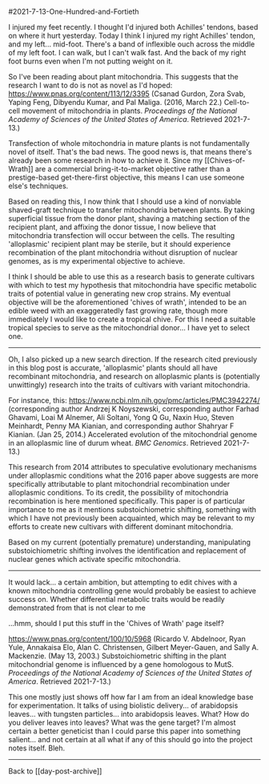 #2021-7-13-One-Hundred-and-Fortieth

I injured my feet recently.  I thought I'd injured both Achilles' tendons, based on where it hurt yesterday.  Today I think I injured my right Achilles' tendon, and my left... mid-foot.  There's a band of inflexible ouch across the middle of my left foot.  I can walk, but I can't walk fast.  And the back of my right foot burns even when I'm not putting weight on it.

So I've been reading about plant mitochondria.  This suggests that the research I want to do is not as novel as I'd hoped:
https://www.pnas.org/content/113/12/3395 (Csanad Gurdon, Zora Svab, Yaping Feng, Dibyendu Kumar, and Pal Maliga.  (2016, March 22.)  Cell-to-cell movement of mitochondria in plants.  *Proceedings of the National Academy of Sciences of the United States of America*.  Retrieved 2021-7-13.)

Transfection of whole mitochondria in mature plants is not fundamentally novel of itself.  That's the bad news.  The good news is, that means there's already been some research in how to achieve it.  Since my [[Chives-of-Wrath]] are a commercial bring-it-to-market objective rather than a prestige-based get-there-first objective, this means I can use someone else's techniques.

Based on reading this, I now think that I should use a kind of nonviable shaved-graft technique to transfer mitochondria between plants.  By taking superficial tissue from the donor plant, shaving a matching section of the recipient plant, and affixing the donor tissue, I now believe that mitochondria transfection will occur between the cells.  The resulting 'alloplasmic' recipient plant may be sterile, but it should experience recombination of the plant mitochondria without disruption of nuclear genomes, as is my experimental objective to achieve.

I think I should be able to use this as a research basis to generate cultivars with which to test my hypothesis that mitochondria have specific metabolic traits of potential value in generating new crop strains.  My eventual objective will be the aforementioned 'chives of wrath', intended to be an edible weed with an exaggeratedly fast growing rate, though more immediately I would like to create a tropical chive.  For this I need a suitable tropical species to serve as the mitochondrial donor...  I have yet to select one.

---
Oh, I also picked up a new search direction.  If the research cited previously in this blog post is accurate, 'alloplasmic' plants should all have recombinant mitochondria, and research on alloplasmic plants is (potentially unwittingly) research into the traits of cultivars with variant mitochondria.

For instance, this:
https://www.ncbi.nlm.nih.gov/pmc/articles/PMC3942274/ (corresponding author Andrzej K Noyszewski, corresponding author Farhad Ghavami, Loai M Alnemer, Ali Soltani, Yong Q Gu, Naxin Huo, Steven Meinhardt, Penny MA Kianian, and corresponding author Shahryar F Kianian.  (Jan 25, 2014.)  Accelerated evolution of the mitochondrial genome in an alloplasmic line of durum wheat.  *BMC Genomics*.  Retrieved 2021-7-13.)

This research from 2014 attributes to speculative evolutionary mechanisms under alloplasmic conditions what the 2016 paper above suggests are more specifically attributable to plant mitochondrial recombination under alloplasmic conditions.  To its credit, the possibility of mitochondria recombination is here mentioned specifically.  This paper is of particular importance to me as it mentions substoichiometric shifting, something with which I have not previously been acquainted, which may be relevant to my efforts to create new cultivars with different dominant mitochondria.

Based on my current (potentially premature) understanding, manipulating substoichiometric shifting involves the identification and replacement of nuclear genes which activate specific mitochondria.

---
It would lack... a certain ambition, but attempting to edit chives with a known mitochondria controlling gene would probably be easiest to achieve success on.  Whether differential metabolic traits would be readily demonstrated from that is not clear to me

...hmm, should I put this stuff in the 'Chives of Wrath' page itself?

https://www.pnas.org/content/100/10/5968 (Ricardo V. Abdelnoor, Ryan Yule, Annakaisa Elo, Alan C. Christensen, Gilbert Meyer-Gauen, and Sally A. Mackenzie.  (May 13, 2003.) Substoichiometric shifting in the plant mitochondrial genome is influenced by a gene homologous to MutS. *Proceedings of the National Academy of Sciences of the United States of America*.  Retrieved 2021-7-13.)

This one mostly just shows off how far I am from an ideal knowledge base for experimentation.  It talks of using biolistic delivery... of arabidopsis leaves... with tungsten particles... into arabidopsis leaves.  What?  How do you deliver leaves into leaves?  What was the gene target?  I'm almost certain a better geneticist than I could parse this paper into something salient... and not certain at all what if any of this should go into the project notes itself.  Bleh.

---
Back to [[day-post-archive]]